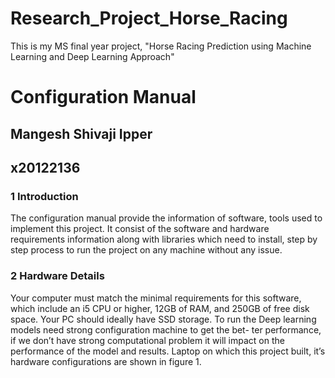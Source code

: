 # Research_Project_Horse_Racing
This is my MS final year project, "Horse Racing Prediction using Machine Learning and Deep Learning Approach"
# Configuration Manual
## Mangesh Shivaji Ipper
## x20122136
### 1 Introduction
The configuration manual provide the information of software, tools used to implement
this project. It consist of the software and hardware requirements information along with
libraries which need to install, step by step process to run the project on any machine
without any issue.
### 2 Hardware Details
Your computer must match the minimal requirements for this software, which include an
i5 CPU or higher, 12GB of RAM, and 250GB of free disk space. Your PC should ideally
have SSD storage.
To run the Deep learning models need strong configuration machine to get the bet-
ter performance, if we don’t have strong computational problem it will impact on the
performance of the model and results. Laptop on which this project built, it’s hardware
configurations are shown in figure 1.

